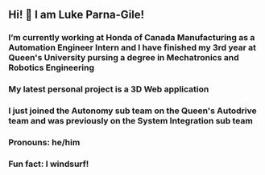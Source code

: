 ## Hi! 👋 I am Luke Parna-Gile!

### I’m currently working at Honda of Canada Manufacturing as a Automation Engineer Intern and I have finished my 3rd year at Queen's University pursing a degree in Mechatronics and Robotics Engineering
### My latest personal project is a 3D Web application
### I just joined the Autonomy sub team on the Queen's Autodrive team and was previously on the System Integration sub team

### Pronouns: he/him
### Fun fact: I windsurf!
<!--
**lukelpg/lukelpg** is a ✨ _special_ ✨ repository because its `README.md` (this file) appears on your GitHub profile.

Here are some ideas to get you started:


- 👯 I’m looking to collaborate on ...
- 🤔 I’m looking for help with ...
- 💬 Ask me about ...
- 📫 How to reach me: ...

-->
